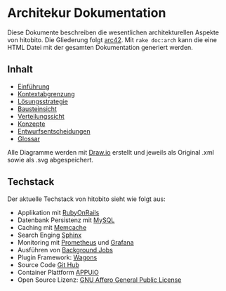 # Architekur Dokumentation

Diese Dokumente beschreiben die wesentlichen architekturellen Aspekte von hitobito. Die Gliederung folgt [arc42](http://www.arc42.de/template/index.html). Mit `rake doc:arch` kann die eine HTML Datei mit der gesamten Dokumentation generiert werden.

## Inhalt

* [Einführung](01_einfuehrung.md)
* [Kontextabgrenzung](03_kontextabgrenzung.md)
* [Lösungsstrategie](04_loesungsstrategie.md)
* [Bausteinsicht](05_bausteinsicht.md)
* [Verteilungssicht](07_verteilungssicht.md)
* [Konzepte](08_konzepte.md)
* [Entwurfsentscheidungen](09_entwurfsentscheidungen.md)
* [Glossar](12_glossar.md)

Alle Diagramme werden mit [Draw.io](http://draw.io) erstellt und jeweils als Original .xml sowie als .svg abgespeichert.

## Techstack
Der aktuelle Techstack von hitobito sieht wie folgt aus:

* Applikation mit [RubyOnRails](http://rubyonrails.org)
* Datenbank Persistenz mit [MySQL](https://www.mysql.com/)
* Caching mit [Memcache](http://memcached.org)
* Search Enging [Sphinx](http://sphinxsearch.com/)
* Monitoring mit [Prometheus](https://prometheus.io/) und [Grafana](https://grafana.com/)
* Ausführen von [Background Jobs](https://github.com/collectiveidea/delayed_job)
* Plugin Framework: [Wagons](http://github.com/codez/wagons)
* Source Code [Git Hub](https://github.com/hitobito/)
* Container Plattform [APPUiO](https://www.appuio.ch)
* Open Source Lizenz: [GNU Affero General Public License](http://www.gnu.org/licenses/)
